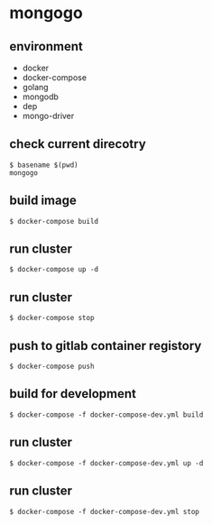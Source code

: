 # mongogo
## environment
* docker
* docker-compose
* golang
* mongodb
* dep
* mongo-driver

## check current direcotry

```
$ basename $(pwd)
mongogo
```

## build image

```
$ docker-compose build
```

## run cluster

```
$ docker-compose up -d
```

## run cluster

```
$ docker-compose stop
```

## push to gitlab container registory
```
$ docker-compose push
```

## build for development

```
$ docker-compose -f docker-compose-dev.yml build
```

## run cluster

```
$ docker-compose -f docker-compose-dev.yml up -d
```

## run cluster

```
$ docker-compose -f docker-compose-dev.yml stop
```
